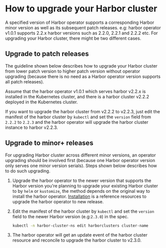 # How to upgrade your Harbor cluster

A specified version of Harbor operator supports a corresponding Harbor minor version as well as its subsequent patch releases. e.g: harbor operator v1.0.1 supports 2.2.x harbor versions such as 2.2.0, 2.2.1 and 2.2.2 etc. For upgrading your Harbor cluster, there might be two different cases.

## Upgrade to patch releases

The guideline shown below describes how to upgrade your Harbor cluster from lower patch version to higher patch version without operator upgrading (because there is no need as a Harbor operator version supports all patch releases).

Assume that the harbor operator v1.0.1 which serves harbor v2.2.x is installed in the Kubernetes cluster, and there is a harbor cluster v2.2.2 deployed in the Kubernetes cluster.

If you want to upgrade the harbor cluster from v2.2.2 to v2.2.3, just edit the manifest of the harbor cluster by `kubectl` and set the `version` field from `2.2.2` to `2.2.3` and the harbor operator will upgrade the harbor cluster instance to harbor v2.2.3.

## Upgrade to minor+ releases

For upgrading Harbor cluster across different minor versions, an operator upgrading should be involved first (because one Harbor operator version only serves one minor version serials). Steps shown below describes how to do such upgrading.

1. Upgrade the harbor operator to the newer version that supports the Harbor version you're planning to upgrade your existing Harbor cluster to by `helm` or `kustomize`, the method depends on the original way to install the harbor operator. [Installation](../installation/installation.md) is a reference resources to upgrade the harbor operator to new release.

1. Edit the manifest of the harbor cluster by `kubectl` and set the `version` field to the newer Harbor version (e.g:`2.3.0`) in the spec.

   ```bash
   kubectl -n harbor-cluster-ns edit harborclusters cluster-name
   ```

1. The harbor operator will get an update event of the harbor cluster resource and reconcile to upgrade the harbor cluster to v2.3.0.

